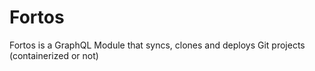 # Fortos
Fortos is a GraphQL Module that syncs, clones and deploys Git projects (containerized or not)
